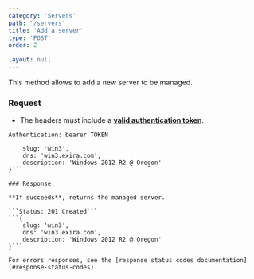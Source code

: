 ```yaml
---
category: 'Servers'
path: '/servers'
title: 'Add a server'
type: 'POST'
order: 2

layout: null
---
```


This method allows to add a new server to be managed.

### Request

* The headers must include a **[valid authentication token](#authentication)**.

```Authentication: bearer TOKEN```
```{
    slug: 'win3',
    dns: 'win3.exira.com',
    description: 'Windows 2012 R2 @ Oregon'
}```

### Response

**If succeeds**, returns the managed server.

```Status: 201 Created```
```{
    slug: 'win3',
    dns: 'win3.exira.com',
    description: 'Windows 2012 R2 @ Oregon'
}```

For errors responses, see the [response status codes documentation](#response-status-codes).
